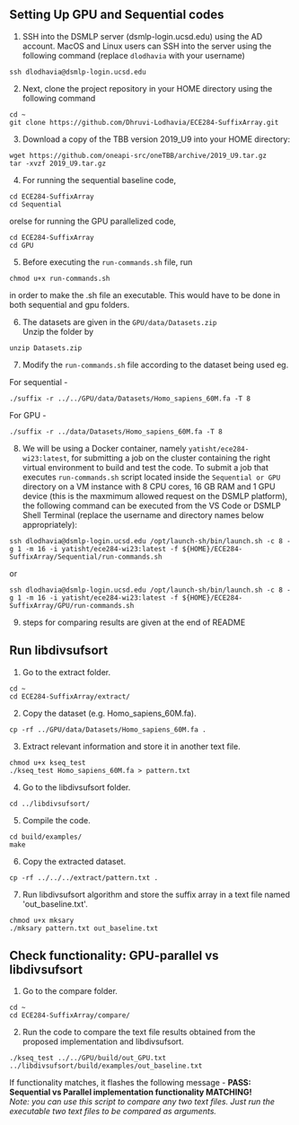 ## Setting Up GPU and Sequential codes

1. SSH into the DSMLP server (dsmlp-login.ucsd.edu) using the AD account. MacOS and Linux users can SSH into the server using the following command (replace `dlodhavia` with your username)

```
ssh dlodhavia@dsmlp-login.ucsd.edu
```
2. Next, clone the project repository in your HOME directory using the following command
```
cd ~
git clone https://github.com/Dhruvi-Lodhavia/ECE284-SuffixArray.git
```

3. Download a copy of the TBB version 2019_U9 into your HOME directory:

```
wget https://github.com/oneapi-src/oneTBB/archive/2019_U9.tar.gz
tar -xvzf 2019_U9.tar.gz
```

4. For running the sequential baseline code, 
```
cd ECE284-SuffixArray
cd Sequential  
```
orelse for running the GPU parallelized code,
```
cd ECE284-SuffixArray
cd GPU
```
5. Before executing the `run-commands.sh` file, run
```
chmod u+x run-commands.sh
```
in order to make the .sh file an executable. 
This would have to be done in both sequential and gpu folders.

6. The datasets are given in the `GPU/data/Datasets.zip`  
Unzip the folder by
```
unzip Datasets.zip
```



7. Modify the `run-commands.sh` file according to the dataset being used eg.

For sequential - 

```
./suffix -r ../../GPU/data/Datasets/Homo_sapiens_60M.fa -T 8
```

For GPU - 

```
./suffix -r ../data/Datasets/Homo_sapiens_60M.fa -T 8
```

8. We will be using a Docker container, namely `yatisht/ece284-wi23:latest`, for submitting a job on the cluster containing the right virtual environment to build and test the code. To submit a job that executes `run-commands.sh` script located inside the `Sequential or GPU` directory on a VM instance with 8 CPU cores, 16 GB RAM and 1 GPU device (this is the maxmimum allowed request on the DSMLP platform), the following command can be executed from the VS Code or DSMLP Shell Terminal (replace the username and directory names below appropriately):

```
ssh dlodhavia@dsmlp-login.ucsd.edu /opt/launch-sh/bin/launch.sh -c 8 -g 1 -m 16 -i yatisht/ece284-wi23:latest -f ${HOME}/ECE284-SuffixArray/Sequential/run-commands.sh
```
or
```
ssh dlodhavia@dsmlp-login.ucsd.edu /opt/launch-sh/bin/launch.sh -c 8 -g 1 -m 16 -i yatisht/ece284-wi23:latest -f ${HOME}/ECE284-SuffixArray/GPU/run-commands.sh
```

9. steps for comparing results are given at the end of README




## Run libdivsufsort
1. Go to the extract folder.
```
cd ~
cd ECE284-SuffixArray/extract/
```
2. Copy the dataset (e.g. Homo_sapiens_60M.fa).
```
cp -rf ../GPU/data/Datasets/Homo_sapiens_60M.fa .
```
3. Extract relevant information and store it in another text file.
```
chmod u+x kseq_test
./kseq_test Homo_sapiens_60M.fa > pattern.txt
```
4. Go to the libdivsufsort folder.
```
cd ../libdivsufsort/
```
5. Compile the code.
```
cd build/examples/
make
```
6. Copy the extracted dataset.
```
cp -rf ../../../extract/pattern.txt .
```
7. Run libdivsufsort algorithm and store the suffix array in a text file named 'out_baseline.txt'.
```
chmod u+x mksary
./mksary pattern.txt out_baseline.txt
```


## Check functionality: GPU-parallel vs libdivsufsort
1. Go to the compare folder.
```
cd ~
cd ECE284-SuffixArray/compare/
```
2. Run the code to compare the text file results obtained from the proposed implementation and libdivsufsort.
```
./kseq_test ../../GPU/build/out_GPU.txt ../libdivsufsort/build/examples/out_baseline.txt
```

If functionality matches, it flashes the following message -
**PASS: Sequential vs Parallel implementation functionality MATCHING!**
\
*Note: you can use this script to compare any two text files. Just run the executable two text files to be compared as arguments.*
